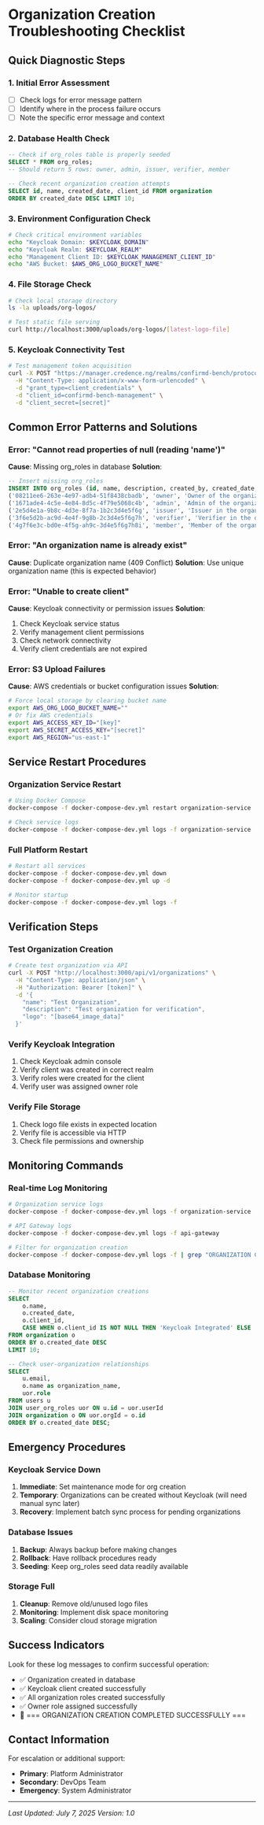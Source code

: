 # Organization Creation Troubleshooting Checklist

## Quick Diagnostic Steps

### 1. Initial Error Assessment

- [ ] Check logs for error message pattern
- [ ] Identify where in the process failure occurs
- [ ] Note the specific error message and context

### 2. Database Health Check

```sql
-- Check if org_roles table is properly seeded
SELECT * FROM org_roles;
-- Should return 5 rows: owner, admin, issuer, verifier, member

-- Check recent organization creation attempts
SELECT id, name, created_date, client_id FROM organization
ORDER BY created_date DESC LIMIT 10;
```

### 3. Environment Configuration Check

```bash
# Check critical environment variables
echo "Keycloak Domain: $KEYCLOAK_DOMAIN"
echo "Keycloak Realm: $KEYCLOAK_REALM"
echo "Management Client ID: $KEYCLOAK_MANAGEMENT_CLIENT_ID"
echo "AWS Bucket: $AWS_ORG_LOGO_BUCKET_NAME"
```

### 4. File Storage Check

```bash
# Check local storage directory
ls -la uploads/org-logos/

# Test static file serving
curl http://localhost:3000/uploads/org-logos/[latest-logo-file]
```

### 5. Keycloak Connectivity Test

```bash
# Test management token acquisition
curl -X POST "https://manager.credence.ng/realms/confirmd-bench/protocol/openid-connect/token" \
  -H "Content-Type: application/x-www-form-urlencoded" \
  -d "grant_type=client_credentials" \
  -d "client_id=confirmd-bench-management" \
  -d "client_secret=[secret]"
```

## Common Error Patterns and Solutions

### Error: "Cannot read properties of null (reading 'name')"

**Cause**: Missing org_roles in database
**Solution**:

```sql
-- Insert missing org_roles
INSERT INTO org_roles (id, name, description, created_by, created_date, last_changed_by, last_changed_date, deleted_at) VALUES
('08211ee6-263e-4e97-adb4-51f8438cbadb', 'owner', 'Owner of the organization', '1', NOW(), '1', NOW(), NULL),
('1671ade4-4c5e-4e84-8d5c-4f79e5068c4b', 'admin', 'Admin of the organization', '1', NOW(), '1', NOW(), NULL),
('2e5d4e1a-9b8c-4d3e-8f7a-1b2c3d4e5f6g', 'issuer', 'Issuer in the organization', '1', NOW(), '1', NOW(), NULL),
('3f6e5d2b-ac9d-4e4f-9g8b-2c3d4e5f6g7h', 'verifier', 'Verifier in the organization', '1', NOW(), '1', NOW(), NULL),
('4g7f6e3c-bd0e-4f5g-ah9c-3d4e5f6g7h8i', 'member', 'Member of the organization', '1', NOW(), '1', NOW(), NULL);
```

### Error: "An organization name is already exist"

**Cause**: Duplicate organization name (409 Conflict)
**Solution**: Use unique organization name (this is expected behavior)

### Error: "Unable to create client"

**Cause**: Keycloak connectivity or permission issues
**Solution**:

1. Check Keycloak service status
2. Verify management client permissions
3. Check network connectivity
4. Verify client credentials are not expired

### Error: S3 Upload Failures

**Cause**: AWS credentials or bucket configuration issues
**Solution**:

```bash
# Force local storage by clearing bucket name
export AWS_ORG_LOGO_BUCKET_NAME=""
# Or fix AWS credentials
export AWS_ACCESS_KEY_ID="[key]"
export AWS_SECRET_ACCESS_KEY="[secret]"
export AWS_REGION="us-east-1"
```

## Service Restart Procedures

### Organization Service Restart

```bash
# Using Docker Compose
docker-compose -f docker-compose-dev.yml restart organization-service

# Check service logs
docker-compose -f docker-compose-dev.yml logs -f organization-service
```

### Full Platform Restart

```bash
# Restart all services
docker-compose -f docker-compose-dev.yml down
docker-compose -f docker-compose-dev.yml up -d

# Monitor startup
docker-compose -f docker-compose-dev.yml logs -f
```

## Verification Steps

### Test Organization Creation

```bash
# Create test organization via API
curl -X POST "http://localhost:3000/api/v1/organizations" \
  -H "Content-Type: application/json" \
  -H "Authorization: Bearer [token]" \
  -d '{
    "name": "Test Organization",
    "description": "Test organization for verification",
    "logo": "[base64_image_data]"
  }'
```

### Verify Keycloak Integration

1. Check Keycloak admin console
2. Verify client was created in correct realm
3. Verify roles were created for the client
4. Verify user was assigned owner role

### Verify File Storage

1. Check logo file exists in expected location
2. Verify file is accessible via HTTP
3. Check file permissions and ownership

## Monitoring Commands

### Real-time Log Monitoring

```bash
# Organization service logs
docker-compose -f docker-compose-dev.yml logs -f organization-service

# API Gateway logs
docker-compose -f docker-compose-dev.yml logs -f api-gateway

# Filter for organization creation
docker-compose -f docker-compose-dev.yml logs -f | grep "ORGANIZATION CREATION"
```

### Database Monitoring

```sql
-- Monitor recent organization creations
SELECT
    o.name,
    o.created_date,
    o.client_id,
    CASE WHEN o.client_id IS NOT NULL THEN 'Keycloak Integrated' ELSE 'Keycloak Pending' END as keycloak_status
FROM organization o
ORDER BY o.created_date DESC
LIMIT 10;

-- Check user-organization relationships
SELECT
    u.email,
    o.name as organization_name,
    uor.role
FROM users u
JOIN user_org_roles uor ON u.id = uor.userId
JOIN organization o ON uor.orgId = o.id
ORDER BY o.created_date DESC;
```

## Emergency Procedures

### Keycloak Service Down

1. **Immediate**: Set maintenance mode for org creation
2. **Temporary**: Organizations can be created without Keycloak (will need manual sync later)
3. **Recovery**: Implement batch sync process for pending organizations

### Database Issues

1. **Backup**: Always backup before making changes
2. **Rollback**: Have rollback procedures ready
3. **Seeding**: Keep org_roles seed data readily available

### Storage Full

1. **Cleanup**: Remove old/unused logo files
2. **Monitoring**: Implement disk space monitoring
3. **Scaling**: Consider cloud storage migration

## Success Indicators

Look for these log messages to confirm successful operation:

- ✅ Organization created in database
- ✅ Keycloak client created successfully
- ✅ All organization roles created successfully
- ✅ Owner role assigned successfully
- 🎉 === ORGANIZATION CREATION COMPLETED SUCCESSFULLY ===

## Contact Information

For escalation or additional support:

- **Primary**: Platform Administrator
- **Secondary**: DevOps Team
- **Emergency**: System Administrator

---

_Last Updated: July 7, 2025_
_Version: 1.0_
